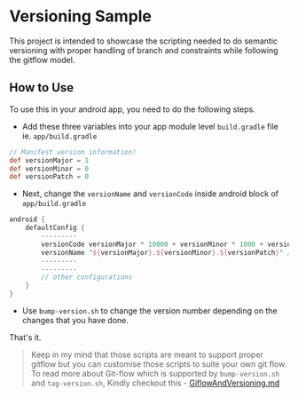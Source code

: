 # Versioning Sample
This project is intended to showcase the scripting needed to do semantic versioning with proper handling of branch and constraints while following the gitflow model.

## How to Use
To use this in your android app, you need to do the following steps. 
- Add these three variables into your app module level `build.gradle` file ie. `app/build.gradle`
```groovy
// Manifest version information!
def versionMajor = 1
def versionMinor = 0
def versionPatch = 0
```
- Next, change the `versionName` and `versionCode` inside android block of `app/build.gradle`
```groovy
android {
    defaultConfig {
        ---------
        versionCode versionMajor * 10000 + versionMinor * 1000 + versionPatch * 100 // you can use any other formula too.
        versionName "${versionMajor}.${versionMinor}.${versionPatch}" // Semantic Version.
        ---------
        ---------
        // other configurations
    }
}
```
- Use `bump-version.sh` to change the version number depending on the changes that you have done.

That's it. 

> Keep in my mind that those scripts are meant to support proper gitflow but you can customise those scripts to suite your own git flow. To read more about Git-flow which is supported by `bump-version.sh` and `tag-version.sh`, Kindly checkout this - [GiflowAndVersioning.md](/GitflowAndVersioning.md)